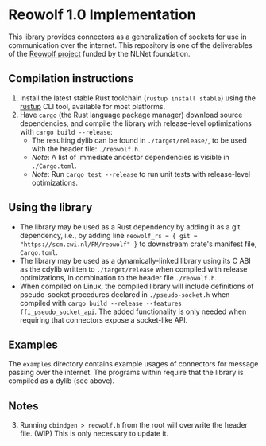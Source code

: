 # Reowolf 1.0 Implementation

This library provides connectors as a generalization of sockets for use in communication over the internet. This repository is one of the deliverables of the [Reowolf project](https://nlnet.nl/project/Reowolf/) funded by the NLNet foundation.

## Compilation instructions
1. Install the latest stable Rust toolchain (`rustup install stable`) using the [rustup](https://rustup.rs/) CLI tool, available for most platforms.
1. Have `cargo` (the Rust language package manager) download source dependencies, and compile the library with release-level optimizations with `cargo build --release`: 
	- The resulting dylib can be found in `./target/release/`, to be used with the header file: `./reowolf.h`.
	- *Note*: A list of immediate ancestor dependencies is visible in `./Cargo.toml`.
	- *Note*: Run `cargo test --release` to run unit tests with release-level optimizations.

## Using the library
- The library may be used as a Rust dependency by adding it as a git dependency, i.e., by adding line `reowolf_rs = { git = "https://scm.cwi.nl/FM/reowolf" }` to downstream crate's manifest file, `Cargo.toml`.
- The library may be used as a dynamically-linked library using its C ABI as the cdylib written to `./target/release` when compiled with release optimizations, in combination to the header file `./reowolf.h`.
- When compiled on Linux, the compiled library will include definitions of pseudo-socket procedures declared in `./pseudo-socket.h` when compiled with `cargo build --release --features ffi_pseudo_socket_api`. The added functionality is only needed when requiring that connectors expose a socket-like API.

## Examples
The `examples` directory contains example usages of connectors for message passing over the internet. The programs within require that the library is compiled as a dylib (see above).

## Notes
3. Running `cbindgen > reowolf.h` from the root will overwrite the header file. (WIP) This is only necessary to update it.  